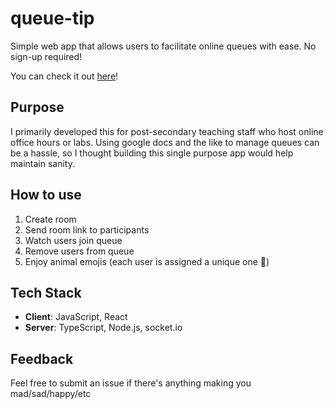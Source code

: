 # queue-tip
Simple web app that allows users to facilitate online queues with ease. No sign-up required!

You can check it out [here](https://queuetip.herokuapp.com/)!

## Purpose
I primarily developed this for post-secondary teaching staff who host online office hours or labs. Using google docs and the like to manage queues can be a hassle, so I thought building this single purpose app would help maintain sanity. 

## How to use
1. Create room
2. Send room link to participants
3. Watch users join queue
4. Remove users from queue
5. Enjoy animal emojis (each user is assigned a unique one 🐒)

## Tech Stack
- **Client**: JavaScript, React 
- **Server**: TypeScript, Node.js, socket.io

 <!-- ## How does it work -->
## Feedback
Feel free to submit an issue if there's anything making you mad/sad/happy/etc
